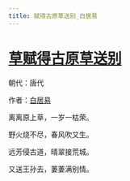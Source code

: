 ```yaml
---
title: 赋得古原草送别_白居易
---
```


# [草赋得古原草送别](http://so.gushiwen.org/view_21818.aspx)

朝代：唐代

作者：[白居易](http://so.gushiwen.org/author_665.aspx)

离离原上草，一岁一枯荣。

野火烧不尽，春风吹又生。

远芳侵古道，晴翠接荒城。

又送王孙去，萋萋满别情。